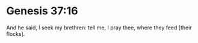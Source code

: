 # Genesis 37:16

And he said, I seek my brethren: tell me, I pray thee, where they feed [their flocks].